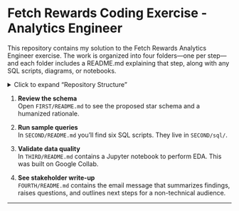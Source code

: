 # Fetch Rewards Coding Exercise - Analytics Engineer

This repository contains my solution to the Fetch Rewards Analytics Engineer exercise. The work is organized into four folders—one per step—and each folder includes a README.md explaining that step, along with any SQL scripts, diagrams, or notebooks.

<details> <summary>Click to expand “Repository Structure”</summary>
text
Copy
Edit
├── FIRST/
│   └── README.md   : ER diagram & schema rationale
├── SECOND/
│   └── README.md   : SQL queries for stakeholder questions
├── THIRD/
│   └── README.md   : Data‐quality checks & exploratory notebook
└── FOURTH/
    └── README.md   : Stakeholder communication
</details>


1. **Review the schema**  
   Open `FIRST/README.md` to see the proposed star schema and a humanized rationale.

2. **Run sample queries**  
   In `SECOND/README.md` you’ll find six SQL scripts. They live in `SECOND/sql/`.

3. **Validate data quality**  
   In `THIRD/README.md` contains a Jupyter notebook to perform EDA. This was built on Google Collab.

4. **See stakeholder write-up**  
   `FOURTH/README.md` contains the email message that summarizes findings, raises questions, and outlines next steps for a non-technical audience.

---
